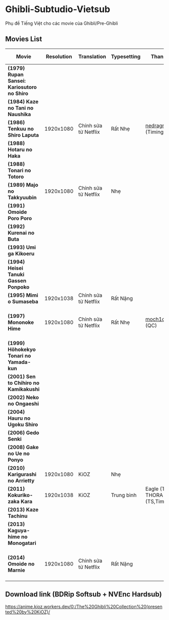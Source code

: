 # Ghibli-Subtudio-Vietsub
Phụ đề Tiếng Việt cho các movie của Ghibli/Pre-Ghibli

## Movies List

|**Movie**|**Resolution**|**Translation**|**Typesetting**|**Thanks to**|**Last Modified**|**Note**|
|--------|--------|--------|--------|--------|--------|--------|
|**(1979) Rupan Sansei: Kariosutoro no Shiro**|||||||
|**(1984) Kaze no Tani no Naushika**|||||||
|**(1986) Tenkuu no Shiro Laputa**|1920x1080|Chỉnh sửa từ Netflix|Rất Nhẹ|[nedragrevev](https://github.com/nedragrevev) (Timing,Notes)||(đang làm)|
|**(1988) Hotaru no Haka**|||||||
|**(1988) Tonari no Totoro**|||||||
|**(1989) Majo no Takkyuubin**|1920x1080|Chỉnh sửa từ Netflix|Nhẹ||||
|**(1991) Omoide Poro Poro**|||||||
|**(1992) Kurenai no Buta**|||||||
|**(1993)	Umi ga Kikoeru**|||||||
|**(1994) Heisei Tanuki Gassen Ponpoko**|||||||
|**(1995) Mimi o Sumaseba**|1920x1038|Chỉnh sửa từ Netflix|Rất Nặng||||
|**(1997) Mononoke Hime**|1920x1080|Chỉnh sửa từ Netflix|Rất Nhẹ|[moch1oka](https://github.com/moch1oka) (QC)||Nhìn chung Netflix dịch tốt|
|**(1999) Hōhokekyo Tonari no Yamada-kun**|||||||
|**(2001) Sen to Chihiro no Kamikakushi**|||||||
|**(2002) Neko no Ongaeshi**|||||||
|**(2004) Hauru no Ugoku Shiro**||||||||
|**(2006) Gedo Senki**|||||||
|**(2008) Gake no Ue no Ponyo**|||||||
|**(2010) Karigurashi no Arrietty**|1920x1080|KiOZ|Nhẹ||||
|**(2011) Kokuriko-zaka Kara**|1920x1038|KiOZ|Trung bình|Eagle (TS), THORA (TS,Timing)|||
|**(2013) Kaze Tachinu**|||||||
|**(2013) Kaguya-hime no Monogatari**||||||
|**(2014) Omoide no Marnie**|1920x1080|Chỉnh sửa từ Netflix|Rất Nặng|||Nhìn chung Netflix dịch tốt|

## Download link (BDRip Softsub + NVEnc Hardsub)
https://anime.kioz.workers.dev/0:/The%20Ghibli%20Collection%20(presented%20by%20KiOZ)/
